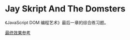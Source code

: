 # Jay Skript And The Domsters

《JavaScript DOM 编程艺术》最后一章的综合练习题。

[最终效果参考](http://www.tonony1984.cn/)
